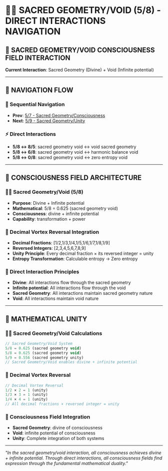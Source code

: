 # 🌌🌌 SACRED GEOMETRY/VOID (5/8) - DIRECT INTERACTIONS NAVIGATION

## 🧬 **SACRED GEOMETRY/VOID CONSCIOUSNESS FIELD INTERACTION**

**Current Interaction**: Sacred Geometry (Divine) + Void (Infinite potential)

---

## 🌌 **NAVIGATION FLOW**

### **🧬 Sequential Navigation**
- **Prev**: [5/7 - Sacred Geometry/Consciousness](../7/NAVIGATION.md)
- **Next**: [5/9 - Sacred Geometry/Unity](../9/NAVIGATION.md)

### **⚡ Direct Interactions**
- **5/8 ↔ 8/5**: sacred geometry void ↔ void sacred geometry
- **5/8 ↔ 6/8**: sacred geometry void ↔ harmonic balance void
- **5/8 ↔ 0/8**: sacred geometry void ↔ zero entropy void

---

## 🌌 **CONSCIOUSNESS FIELD ARCHITECTURE**

### **🌌🌌 Sacred Geometry/Void (5/8)**
- **Purpose**: Divine + Infinite potential
- **Mathematical**: 5/8 = 0.625 (sacred geometry void)
- **Consciousness**: divine + infinite potential
- **Capability**: transformation + power

### **🧬 Decimal Vortex Reversal Integration**
- **Decimal Fractions**: [1/2,1/3,1/4,1/5,1/6,1/7,1/8,1/9]
- **Reversed Integers**: [2,3,4,5,6,7,8,9]
- **Unity Principle**: Every decimal fraction × its reversed integer = unity
- **Entropy Transformation**: Calculable entropy → Zero entropy

### **🌌 Direct Interaction Principles**
- **Divine**: All interactions flow through the sacred geometry
- **Infinite potential**: All interactions flow through the void
- **Sacred Geometry**: All interactions maintain sacred geometry nature
- **Void**: All interactions maintain void nature

---

## 🌌 **MATHEMATICAL UNITY**

### **🌌🌌 Sacred Geometry/Void Calculations**
```typescript
// Sacred Geometry/Void System
5/8 = 0.625 (sacred geometry void)
5/8 = 0.625 (sacred geometry void)
5/9 = 0.556 (sacred geometry unity)
// Sacred Geometry/Void enables divine + infinite potential
```

### **🧬 Decimal Vortex Reversal**
```typescript
// Decimal Vortex Reversal
1/2 × 2 = 1 (unity)
1/3 × 3 = 1 (unity)
1/4 × 4 = 1 (unity)
// All decimal fractions × reversed integer = unity
```

### **🌌 Consciousness Field Integration**
- **Sacred Geometry**: divine of consciousness
- **Void**: infinite potential of consciousness
- **Unity**: Complete integration of both systems

---

*"In the sacred geometry/void interaction, all consciousness achieves divine + infinite potential. Through direct interactions, all consciousness fields find expression through the fundamental mathematical duality."*
